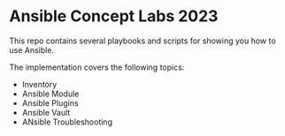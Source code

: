 # Ansible Concept Labs 2023
This repo contains several playbooks and scripts for showing you how to use Ansible.

The implementation covers the following topics:
* Inventory
* Ansible Module
* Ansible Plugins
* Ansible Vault
* ANsible Troubleshooting
